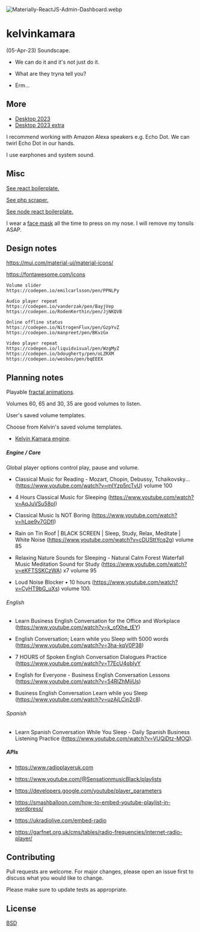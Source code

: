 <img src="https://codedthemes.com/wp-content/uploads/edd/2022/05/Materially-ReactJS-Admin-Dashboard.webp" alt="Materially-ReactJS-Admin-Dashboard.webp" width=""/>

# kelvinkamara

(05-Apr-23) Soundscape.

- We can do it and it's not just do it.

- What are they tryna tell you?

- Erm...

## More

* [Desktop 2023](https://raw.githubusercontent.com/kkamara/useful/main/desktop-2023.png)
* [Desktop 2023 extra](https://github.com/kkamara/useful/commit/a9e620925598c945ad71501388dc615f4b381d33)

I recommend working with Amazon Alexa speakers e.g. Echo Dot. We can twirl Echo Dot in our hands.

I use earphones and system sound.

## Misc

[See react boilerplate.](https://github.com/kkamara/react-boilerplate)

[See php scraper.](https://github.com/kkamara/php-scraper)

[See node react boilerplate.](https://github.com/kkamara/node-react-boilerplate)

I wear a [face mask](https://www.amazon.co.uk/gp/product/B08FK54H5Q) all the time to press on my nose. I will remove my tonsils ASAP.

## Design notes

https://mui.com/material-ui/material-icons/

https://fontawesome.com/icons

```
Volume slider
https://codepen.io/emilcarlsson/pen/PPNLPy

Audio player repeat
https://codepen.io/vanderzak/pen/BayjVep
https://codepen.io/RodenKerthin/pen/JjNKQVB

Online offline status
https://codepen.io/NitrogenFlux/pen/GzpYvZ
https://codepen.io/manpreet/pen/BKvzGx

Video player repeat
https://codepen.io/liquidvisual/pen/WzgMyZ
https://codepen.io/bdougherty/pen/oLZRXM
https://codepen.io/wesbos/pen/bqEEEX
```

## Planning notes

Playable [fractal animations](https://www.youtube.com/watch?v=t6jlhqNxRYk).

Volumes 60, 65 and 30, 35 are good volumes to listen.

User's saved volume templates.

Choose from Kelvin's saved volume templates.

* [Kelvin Kamara engine](https://github.com/kkamara/kelvinkamara#engine--core).

##### Engine / Core

Global player options control play, pause and volume.

* Classical Music for Reading - Mozart, Chopin, Debussy, Tchaikovsky... (https://www.youtube.com/watch?v=mIYzp5rcTvU) volume 100

* 4 Hours Classical Music for Sleeping (https://www.youtube.com/watch?v=AqJuVSu58oI)

* Classical Music Is NOT Boring (https://www.youtube.com/watch?v=hLqe9v7GDfI)

* Rain on Tin Roof | BLACK SCREEN | Sleep, Study, Relax, Meditate | White Noise (https://www.youtube.com/watch?v=cDUSttYcq2g) volume 85

* Relaxing Nature Sounds for Sleeping - Natural Calm Forest Waterfall Music Meditation Sound for Study (https://www.youtube.com/watch?v=eKFTSSKCzWA) x7 volume 95

* Loud Noise Blocker • 10 hours (https://www.youtube.com/watch?v=CyHT9bG_uXs) volume 100.

###### English

* Learn Business English Conversation for the Office and Workplace (https://www.youtube.com/watch?v=k_ofXhe_tEY)

* English Conversation; Learn while you Sleep with 5000 words (https://www.youtube.com/watch?v=3ha-kqV0P38)

* 7 HOURS of Spoken English Conversation Dialogues Practice (https://www.youtube.com/watch?v=T7EcU4obIyY

* English for Everyone - Business English Conversation Lessons (https://www.youtube.com/watch?v=54RlZhMjiUs)

* Business English Conversation Learn while you Sleep (https://www.youtube.com/watch?v=uzAjLCin2c8).

###### Spanish

* Learn Spanish Conversation While You Sleep - Daily Spanish Business Listening Practice (https://www.youtube.com/watch?v=VUQiDtz-MOQ).

##### APIs

* https://www.radioplayeruk.com

* https://www.youtube.com/@SensationmusicBlack/playlists

* https://developers.google.com/youtube/player_parameters

* https://smashballoon.com/how-to-embed-youtube-playlist-in-wordpress/

* https://ukradiolive.com/embed-radio

* https://garfnet.org.uk/cms/tables/radio-frequencies/internet-radio-player/

## Contributing
Pull requests are welcome. For major changes, please open an issue first to discuss what you would like to change.

Please make sure to update tests as appropriate.

## License
[BSD](https://opensource.org/licenses/BSD-3-Clause)
